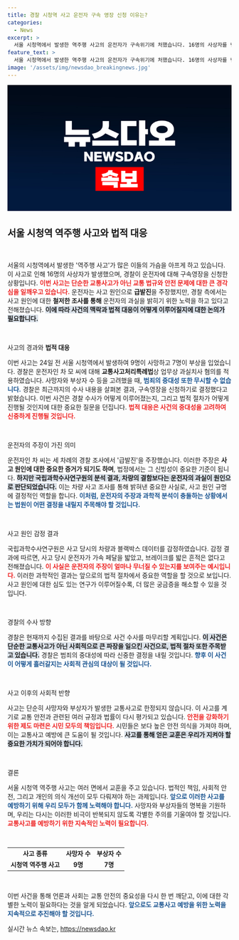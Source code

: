 ```yaml
---
title: 경찰 시청역 사고 운전자 구속 영장 신청 이유는?
categories:
  - News
excerpt: >
  서울 시청역에서 발생한 역주행 사고의 운전자가 구속위기에 처했습니다. 16명의 사상자를 낸 이 사건의 원인이 급발진이 아닌 운전자의 과실로 밝혀지면서, 경찰은 범죄 중대성을 고려해 구속 영장을 신청했습니다. 진실이 밝혀질까요?
feature_text: >
  서울 시청역에서 발생한 역주행 사고의 운전자가 구속위기에 처했습니다. 16명의 사상자를 낸 이 사건의 원인이 급발진이 아닌 운전자의 과실로 밝혀지면서, 경찰은 범죄 중대성을 고려해 구속 영장을 신청했습니다. 진실이 밝혀질까요?
image: '/assets/img/newsdao_breakingnews.jpg'
---
```


<p><img src="/assets/img/newsdao_breakingnews.jpg" alt="ranknews 속보" /></p>

<h2 data-ke-size="size26">서울 시청역 역주행 사고와 법적 대응</h2>

<p data-ke-size="size16">&nbsp;</p>

<p>서울의 시청역에서 발생한 '역주행 사고'가 많은 이들의 가슴을 아프게 하고 있습니다. 이 사고로 인해 16명의 사상자가 발생했으며, 경찰이 운전자에 대해 구속영장을 신청한 상황입니다. <b><span style="color: #ee2323;">이번 사고는 단순한 교통사고가 아닌 교통 법규와 안전 문제에 대한 큰 경각심을 일깨우고 있습니다.</span></b>  운전자는 사고 원인으로 <strong>급발진</strong>을 주장했지만, 경찰 측에서는 사고 원인에 대한 <strong>철저한 조사를 통해</strong> 운전자의 과실을 밝히기 위한 노력을 하고 있다고 전해졌습니다. <b><span style="background-color: #21538527;">이에 따라 사건의 맥락과 법적 대응이 어떻게 이루어질지에 대한 논의가 필요합니다.</span></b></p>

<p data-ke-size="size16">&nbsp;</p>

<p>사고의 경과와 <strong>법적 대응</strong></p>

<p>이번 사고는 24일 전 서울 시청역에서 발생하여 9명이 사망하고 7명이 부상을 입었습니다. 경찰은 운전자인 차 모 씨에 대해 <strong>교통사고처리특례법</strong>상 업무상 과실치사 혐의를 적용하였습니다. 사망자와 부상자 수 등을 고려했을 때, <b><span style="color: #1a5490;">범죄의 중대성 또한 무시할 수 없습니다.</span></b> 경찰은 최근까지의 수사 내용을 살펴본 결과, 구속영장을 신청하기로 결정했다고 밝혔습니다. 이번 사건은 경찰 수사가 어떻게 이루어졌는지, 그리고 법적 절차가 어떻게 진행될 것인지에 대한 중요한 질문을 던집니다. <b><span style="color: #ee2323;">법적 대응은 사건의 중대성을 고려하여 신중하게 진행될 것입니다.</span></b></p>

<p data-ke-size="size16">&nbsp;</p>

<p>운전자의 주장이 가진 의미</p>

<p>운전자인 차 씨는 세 차례의 경찰 조사에서 '급발진'을 주장했습니다. 이러한 주장은 <strong>사고 원인에 대한 중요한 증거가 되기도 하며</strong>, 법정에서는 그 신빙성이 중요한 기준이 됩니다. <b><span style="background-color: #21538527;">하지만 국립과학수사연구원의 분석 결과, 차량의 결함보다는 운전자의 과실이 원인으로 판단되었습니다.</span></b> 이는 차량 사고 조사를 통해 밝혀낸 중요한 사실로, 사고 원인 규명에 결정적인 역할을 합니다. <b><span style="color: #1a5490;">이처럼, 운전자의 주장과 과학적 분석이 충돌하는 상황에서는 법원이 어떤 결정을 내릴지 주목해야 할 것입니다.</span></b></p>

<p data-ke-size="size16">&nbsp;</p>

<p>사고 원인 감정 결과</p>

<p>국립과학수사연구원은 사고 당시의 차량과 블랙박스 데이터를 감정하였습니다. 감정 결과에 따르면, 사고 당시 운전자가 가속 페달을 밟았고, 브레이크를 밟은 흔적은 없다고 전해졌습니다. <b><span style="color: #ee2323;">이 사실은 운전자의 주장이 얼마나 무너질 수 있는지를 보여주는 예시입니다.</span></b> 이러한 과학적인 결과는 앞으로의 법적 절차에서 중요한 역할을 할 것으로 보입니다. 사고 원인에 대한 심도 있는 연구가 이루어질수록, 더 많은 궁금증을 해소할 수 있을 것입니다.</p>

<p data-ke-size="size16">&nbsp;</p>

<p>경찰의 수사 방향</p>

<p>경찰은 현재까지 수집된 결과를 바탕으로 사건 수사를 마무리할 계획입니다. <b><span style="background-color: #21538527;">이 사건은 단순한 교통사고가 아닌 사회적으로 큰 파장을 일으킨 사건으로, 법적 절차 또한 주목받고 있습니다.</span></b> 경찰은 범죄의 중대성에 따라 신중한 결정을 내릴 것입니다. <b><span style="color: #1a5490;">향후 이 사건이 어떻게 흘러갈지는 사회적 관심의 대상이 될 것입니다.</span></b></p>

<p data-ke-size="size16">&nbsp;</p>

<p>사고 이후의 사회적 반향</p>

<p>사고는 단순히 사망자와 부상자가 발생한 교통사고로 한정되지 않습니다. 이 사고를 계기로 교통 안전과 관련된 여러 규정과 법률이 다시 평가되고 있습니다. <b><span style="color: #ee2323;">안전을 강화하기 위한 제도 마련은 시민 모두의 책임입니다.</span></b> 시민들은 보다 높은 안전 의식을 가져야 하며, 이는 교통사고 예방에 큰 도움이 될 것입니다. <b><span style="background-color: #21538527;">사고를 통해 얻은 교훈은 우리가 지켜야 할 중요한 가치가 되어야 합니다.</span></b> </p>

<p data-ke-size="size16">&nbsp;</p>

<p>결론</p>

<p>서울 시청역 역주행 사고는 여러 면에서 교훈을 주고 있습니다. 법적인 책임, 사회적 안전, 그리고 개인의 의식 개선이 모두 다뤄져야 하는 과제입니다. <b><span style="color: #1a5490;">앞으로 이러한 사고를 예방하기 위해 우리 모두가 함께 노력해야 합니다.</span></b> 사망자와 부상자들의 명복을 기원하며, 우리는 다시는 이러한 비극이 반복되지 않도록 각별한 주의를 기울여야 할 것입니다. <b><span style="color: #ee2323;">교통사고를 예방하기 위한 지속적인 노력이 필요합니다.</span></b></p>

<p data-ke-size="size16">&nbsp;</p>

<table>
  <tr>
    <td style="text-align: center; height: 17px;"><b>사고 종류</b></td>
    <td style="text-align: center; height: 17px;"><b>사망자 수</b></td>
    <td style="text-align: center; height: 17px;"><b>부상자 수</b></td>
  </tr>
  <tr>
    <td style="text-align: center; height: 17px;"><b>시청역 역주행 사고</b></td>
    <td style="text-align: center; height: 17px;"><b>9명</b></td>
    <td style="text-align: center; height: 17px;"><b>7명</b></td>
  </tr>
</table> 

<p data-ke-size="size16">&nbsp;</p>

<p>이번 사건을 통해 언론과 사회는 교통 안전의 중요성을 다시 한 번 깨닫고, 이에 대한 각별한 노력이 필요하다는 것을 알게 되었습니다. <b><span style="color: #1a5490;">앞으로도 교통사고 예방을 위한 노력을 지속적으로 추진해야 할 것입니다.</span></b></p>
실시간 뉴스 속보는, <a href="https://newsdao.kr" rel="dofollow">https://newsdao.kr</a>


